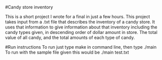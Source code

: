 #Candy store inventory

This is a short project I wrote for a final in just a few hours.
This project takes input from a .txt file that describes the inventory of
a candy store. It uses that information to give information about that inventory
including the candy types given, in descending order of dollar amount in store.
The total value of all candy, and the total amounts of each type of candy.

#Run instructions
To run just type make in command line, then type ./main <filename>
To run with the sample file given this would be ./main test.txt
